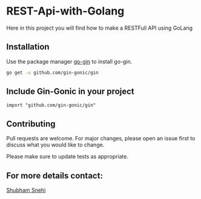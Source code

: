 # REST-Api-with-Golang
Here in this project you will find how to make a RESTFull API using GoLang

## Installation

Use the package manager [go-gin](https://github.com/gin-gonic/gin) to install go-gin.

```bash
go get -u github.com/gin-gonic/gin
```

## Include Gin-Gonic in your project

```golang
import "github.com/gin-gonic/gin"
```

## Contributing
Pull requests are welcome. For major changes, please open an issue first to discuss what you would like to change.

Please make sure to update tests as appropriate.

## For more details contact:
[Shubham Snehi](https://in.linkedin.com/in/shubham-snehi-a62bb5189)

